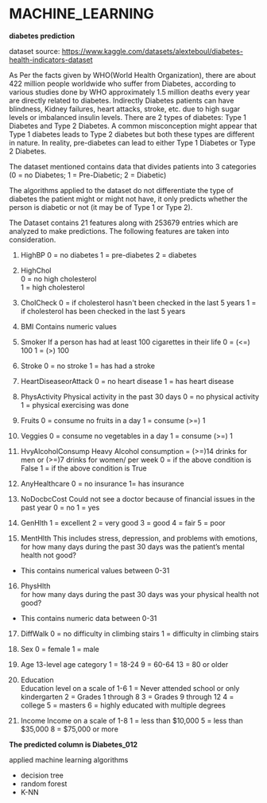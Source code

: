 # MACHINE_LEARNING
**diabetes prediction**

dataset source: https://www.kaggle.com/datasets/alexteboul/diabetes-health-indicators-dataset 

As Per the facts given by WHO(World Health Organization), there are about 422 million people worldwide who suffer from Diabetes, according to various studies done by WHO approximately 1.5 million deaths every year are directly related to diabetes. Indirectly Diabetes patients can have blindness, Kidney failures, heart attacks, stroke, etc. due to high sugar levels or imbalanced insulin levels. There are 2 types of diabetes: Type 1 Diabetes and Type 2 Diabetes. A common misconception might appear that Type 1 diabetes leads to Type 2 diabetes but both these types are different in nature. In reality, pre-diabetes can lead to either Type 1 Diabetes or Type 2 Diabetes.

The dataset mentioned contains data that divides patients into 3 categories (0 = no Diabetes; 1 = Pre-Diabetic; 2 = Diabetic)

The algorithms applied to the dataset do not differentiate the type of diabetes the patient might or might not have, it only predicts whether the person is diabetic or not (it may be of Type 1 or Type 2).

The Dataset contains 21 features along with 253679 entries which are analyzed to make predictions. The following features are taken into consideration.  
1.	HighBP
0 = no diabetes
1 = pre-diabetes
2 = diabetes

2.	HighChol	
0 = no high cholesterol  
1 = high cholesterol

4.	CholCheck
0 = if cholesterol hasn't been checked in the last 5 years
1 = if cholesterol has been checked in the last 5 years	

5.	BMI	
Contains numeric values

6.	Smoker
If  a person has had at least 100 cigarettes in their life
0 = (<=) 100
1 = (>) 100 	

7.	Stroke
0 = no stroke
1 = has had a stroke	

8.	HeartDiseaseorAttack
0 = no heart disease
1 = has heart disease 	

9.	PhysActivity
Physical activity in the past 30 days
0 = no physical activity
1 = physical exercising was done

10.	Fruits
0 = consume no fruits in a day
1 = consume (>=) 1

11.	Veggies
0 = consume no vegetables in a day
1 = consume (>=) 1

12.	HvyAlcoholConsump
Heavy Alcohol consumption = (>=)14 drinks for men or (>=)7 drinks for women/ per week 
0 = if the above condition is False
1 = if the above condition is True	

13.	AnyHealthcare
0 = no insurance
1= has insurance	

14.	NoDocbcCost	
Could not see a doctor because of financial issues in the past year
0 = no 
1 = yes

15.	GenHlth
1 = excellent 
2 = very good 
3 = good 
4 = fair 
5 = poor	

16.	MentHlth
This includes stress, depression, and problems with emotions, for how many days during the past 30 days was the patient’s mental health not good?
-	This contains numerical values between 0-31	

16.	PhysHlth	
for how many days during the past 30 days was your physical health not good?
-	This contains numeric data between 0-31

17.	DiffWalk
0 = no difficulty in climbing stairs
1 = difficulty in climbing stairs	

18.	Sex	
0 = female 
1 = male

19.	Age
13-level age category 
1 = 18-24 
9 = 60-64 
13 = 80 or older

20.	Education	
Education level on a scale of 1-6 
1 = Never attended school or only kindergarten 
2 = Grades 1 through 8
3 = Grades 9 through 12
4 = college
5 = masters
6 = highly educated with multiple degrees

21.	Income
Income on a scale of 1-8 
1 = less than $10,000 
5 = less than $35,000 
8 = $75,000 or more

**The predicted column is Diabetes_012**

applied machine learning algorithms
- decision tree
- random forest
- K-NN
